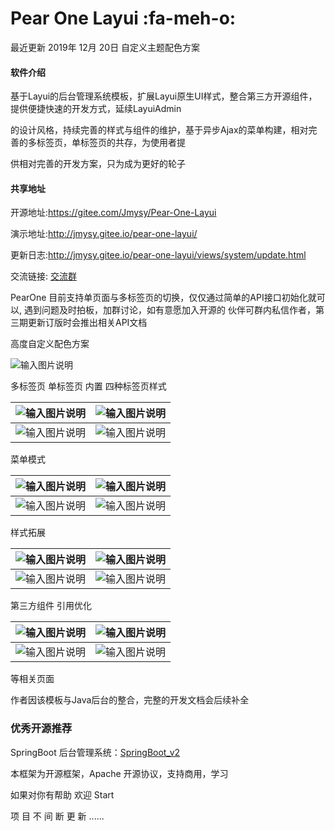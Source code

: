 # Pear One Layui     :fa-meh-o: 

最近更新 2019年 12月 20日  自定义主题配色方案

#### 软件介绍

基于Layui的后台管理系统模板，扩展Layui原生UI样式，整合第三方开源组件，提供便捷快速的开发方式，延续LayuiAdmin

的设计风格，持续完善的样式与组件的维护，基于异步Ajax的菜单构建，相对完善的多标签页，单标签页的共存，为使用者提

供相对完善的开发方案，只为成为更好的轮子

#### 共享地址

开源地址:https://gitee.com/Jmysy/Pear-One-Layui

演示地址:http://jmysy.gitee.io/pear-one-layui/

更新日志:http://jmysy.gitee.io/pear-one-layui/views/system/update.html

交流链接: [交流群](https://jq.qq.com/?_wv=1027&k=5OdSmve)

PearOne 目前支持单页面与多标签页的切换，仅仅通过简单的API接口初始化就可以, 遇到问题及时拍板，加群讨论，如有意愿加入开源的
伙伴可群内私信作者，第三期更新订版时会推出相关API文档

高度自定义配色方案

![输入图片说明](https://images.gitee.com/uploads/images/2019/1221/141018_ad1a231a_4835367.png "高度自定义配色方案.png")

多标签页 单标签页 内置 四种标签页样式

|  ![输入图片说明](https://images.gitee.com/uploads/images/2019/1218/234520_84da85c0_4835367.png "选项卡一.png")   |   ![输入图片说明](https://images.gitee.com/uploads/images/2019/1218/234529_85c5ee2f_4835367.png "选项卡二.png")  |
| --- | --- |
|  ![输入图片说明](https://images.gitee.com/uploads/images/2019/1218/234536_3d33cf79_4835367.png "选项卡三.png")   |   ![输入图片说明](https://images.gitee.com/uploads/images/2019/1218/234544_52c8c116_4835367.png "选项卡4.png")  |


菜单模式

| ![输入图片说明](https://images.gitee.com/uploads/images/2019/1218/234638_82a05595_4835367.png "菜单模式一.png")    | ![输入图片说明](https://images.gitee.com/uploads/images/2019/1218/234646_a3761547_4835367.png "菜单模式二.png")    |
| --- | --- |
|   ![输入图片说明](https://images.gitee.com/uploads/images/2019/1218/234655_3411444d_4835367.png "菜单模式三.png")  | ![输入图片说明](https://images.gitee.com/uploads/images/2019/1218/234702_65204d92_4835367.png "菜单模式4.png")    |


样式拓展

|   ![输入图片说明](https://images.gitee.com/uploads/images/2019/1218/234745_08fb89d0_4835367.png "按钮.png")  | ![输入图片说明](https://images.gitee.com/uploads/images/2019/1204/215558_46d3622d_4835367.jpeg "选项卡.jpg")    |
| --- | --- |
| ![输入图片说明](https://images.gitee.com/uploads/images/2019/1204/215650_b93452ad_4835367.jpeg "导航栏.jpg")    |  ![输入图片说明](https://images.gitee.com/uploads/images/2019/1205/233054_a25bbcdc_4835367.jpeg "卡片.jpg")   |


第三方组件 引用优化

|   ![输入图片说明](https://images.gitee.com/uploads/images/2019/1218/234912_656d373c_4835367.png "动态标签.png")  |![输入图片说明](https://images.gitee.com/uploads/images/2019/1218/234922_32d7c75a_4835367.png "多选下拉.png")     |
| --- | --- |
| ![输入图片说明](https://images.gitee.com/uploads/images/2019/1204/215726_34e2729f_4835367.jpeg "消息通知.jpg")    |  ![输入图片说明](https://images.gitee.com/uploads/images/2019/1218/234939_cb824c11_4835367.png "树形表格.png")   |



等相关页面

作者因该模板与Java后台的整合，完整的开发文档会后续补全


### 优秀开源推荐

SpringBoot 后台管理系统：[SpringBoot_v2](http://gitee.com/bdj/SpringBoot_v2)


本框架为开源框架，Apache 开源协议，支持商用，学习

如果对你有帮助 欢迎 Start

项 目 不 间 断 更 新 ......


